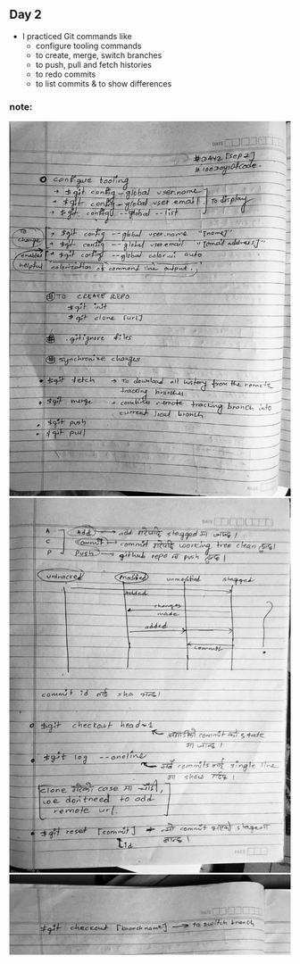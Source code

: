 ## Day 2

* I practiced Git commands like
    * configure tooling commands
    * to create, merge, switch branches
    * to push, pull and fetch histories
    * to redo commits
    * to list commits & to show differences

### note:
![image1](https://github.com/realtirtha/100DaysOfCode-ProgressTracker/blob/main/images/2a.jpg)
![image2](https://github.com/realtirtha/100DaysOfCode-ProgressTracker/blob/main/images/2b.jpg)
![image2](https://github.com/realtirtha/100DaysOfCode-ProgressTracker/blob/main/images/2c.jpg)